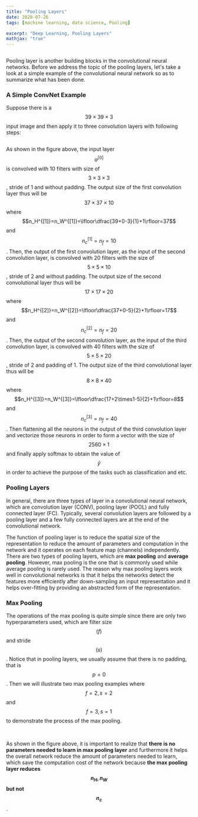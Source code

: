 ```yaml
---
title: "Pooling Layers"
date: 2020-07-26
tags: [machine learning, data science, Pooling]

excerpt: "Deep Learning, Pooling Layers"
mathjax: "true"
---
```


<img src="{{ site.url }}{{ site.baseurl }}/images/pooling/header_img.png" alt="">

Pooling layer is another building blocks in the convolutional neural networks. Before we address the topic of the pooling layers, let's take a look at a simple example of the convolutional neural network so as to summarize what has been done.

### A Simple ConvNet Example
Suppose there is a $$39\times39\times3$$ input image and then apply it to three convolution layers with following steps:

<img src="{{ site.url }}{{ site.baseurl }}/images/pooling/conv_example.PNG" alt="">

As shown in the figure above, the input layer $$a^{[0]}$$ is convolved with 10 filters with size of $$3\times3\times3$$, stride of 1 and without padding. The output size of the first convolution layer thus will be $$37\times37\times10$$ where $$n_H^{[1]}=n_W^{[1]}=\lfloor\dfrac{39+0-3}{1}+1\rfloor=37$$ and $$n_c^{[1]}=n_f=10$$. Then, the output of the first convolution layer, as the input of the second convolution layer, is convolved with 20 filters with the size of $$5\times5\times10$$, stride of 2 and without padding. The output size of the second convolutional layer thus will be $$17\times17\times20$$ where $$n_H^{[2]}=n_W^{[2]}=\lfloor\dfrac{37+0-5}{2}+1\rfloor=17$$ and $$n_c^{[2]}=n_f=20$$. Then, the output of the second convolution layer, as the input of the third convolution layer, is convolved with 40 filters with the size of $$5\times5\times20$$, stride of 2 and padding of 1. The output size of the third convolutional layer thus will be $$8\times8\times40$$ where $$n_H^{[3]}=n_W^{[3]}=\lfloor\dfrac{17+2\times1-5}{2}+1\rfloor=8$$ and $$n_c^{[3]}=n_f=40$$. Then flattening all the neurons in the output of the third convolution layer and vectorize those neurons in order to form a vector with the size of $$2560\times1$$ and finally apply softmax to obtain the value of $$\hat{y}$$ in order to achieve the purpose of the tasks such as classification and etc.

### Pooling Layers
In general, there are three types of layer in a convolutional neural network, which are convolution layer (CONV), pooling layer (POOL) and fully connected layer (FC). Typically, several convolution layers are followed by a pooling layer and a few fully connected layers are at the end of the convolutional network.

The function of pooling layer is to reduce the spatial size of the representation to reduce the amount of parameters and computation in the network and it operates on each feature map (channels) independently. There are two types of pooling layers, which are **max pooling** and **average pooling**. However, max pooling is the one that is commonly used while average pooling is rarely used. The reason why max pooling layers work well in convolutional networks is that it helps the networks detect the features more efficiently after down-sampling an input representation and it helps over-fitting by providing an abstracted form of the representation.

### Max Pooling

The operations of the max pooling is quite simple since there are only two hyperparameters used, which are filter size $$(f)$$ and stride $$(s)$$. Notice that in pooling layers, we usually assume that there is no padding, that is $$p=0$$. Then we will illustrate two max pooling examples where $$f=2,s=2$$ and $$f=3,s=1$$ to demonstrate the process of the max pooling.

<img src="{{ site.url }}{{ site.baseurl }}/images/pooling/max_pooling1.PNG" alt="">

<img src="{{ site.url }}{{ site.baseurl }}/images/pooling/max_pooling2.PNG" alt="">

<img src="{{ site.url }}{{ site.baseurl }}/images/pooling/max_pooling3.PNG" alt="">


As shown in the figure above, it is important to realize that **there is no parameters needed to learn in max pooling layer** and furthermore it helps the overall network reduce the amount of parameters needed to learn, which save the computation cost of the network because **the max pooling layer reduces $$n_H, n_W$$ but not $$n_c$$**.
